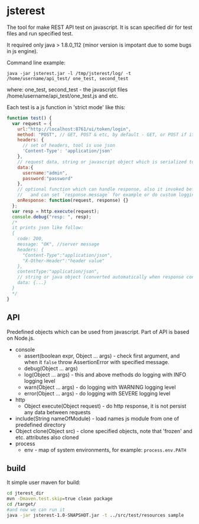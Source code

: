 # jsterest
The tool for make REST API test on javascript. It is scan specified dir for test files and run specified test.

It required only java > 1.8.0_112 (minor version is impotant due to some bugs in js engine).

Command line example:

    java -jar jsterest.jar -l /tmp/jsterest/log/ -t /home/username/api_test/ one_test, second_test

where: one_test, second_test - the javascript files /home/username/api_test/one_test.js and etc.

Each test is a js function in 'strict mode' like this:
```js
function test() {
  var request = {
    url:"http://localhost:8761/ui/token/login",
    method: "POST", // GET, POST & etc, by default - GET, or POST if it has data
    headers: {
      // set of headers, tool is use json 
      'Content-Type': 'application/json'
    },
    // request data, string or javascript object which is serialized to JSON
    data:{
      username:"admin",
      password:"password"
    },
    // optional function which can handle response, also it invoked before response logging 
    //   and can set `response.message` for example or do custom logging
    onResponse: function(request, response) {}
  };
  var resp = http.execute(request);
  console.debug("resp: ", resp);
  /*
  it prints json like follow:
  {
    code: 200,
    message: "OK", //server message
    headers: {
      "Content-Type":"application/json",
      "X-Other-Header":"header value"
    },
    contentType:"application/json",
    // string or java object (converted automatically when response content type is json)
    data: {...}
  }       
  */
}
```

##  API ##

Predefined objects which can be used from javascript. Part of API is based on Node.js. 

* console
    * assert(boolean expr, Object ... args) - check first argument, and when it `false` throw 
    AssertionError with specified message.  
    * debug(Object ... args) 
    * log(Object ... args) - this and above methods do logging with INFO logging level 
    * warn(Object ... args) - do logging with WARNING logging level
    * error(Object ... args) - do logging with SEVERE logging level
* http
    * Object execute(Object request) - do http response, it is not persist any data between requests    
* include(String nameOfModule) - load names js module from one of predefined directory 
* Object clone(Object src) - clone specified objects, note that 'frozen' and etc. attributes also cloned
* process
    * env - map of system environments, for example:
     `process.env.PATH` 

## build ##

It simple user maven for build:

```bash
cd jterest_dir
mvn -Dmaven.test.skip=true clean package
cd /target/
#and now we can run it
java -jar jsterest-1.0-SNAPSHOT.jar -t ../src/test/resources sample
```

